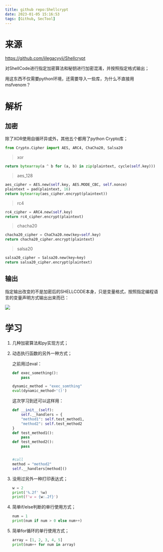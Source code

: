 ```yaml
---
title: github repo:Shellcrypt
date: 2023-01-05 15:16:53
tags: [Github, SecTool]
---
```


# 来源

https://github.com/iilegacyyii/Shellcrypt

对ShellCode进行指定加密算法和秘钥进行加密混淆，并按照指定格式输出；

用这东西不仅需要python环境，还需要导入一些库，为什么不直接用msfvenom？

# 解析

## 加密

除了XOR使用自循环异或外，其他五个都用了python Crypto库；

```py
from Crypto.Cipher import AES, ARC4, ChaCha20, Salsa20
```

> xor

```python
return bytearray(a ^ b for (a, b) in zip(plaintext, cycle(self.key)))
```

> aes_128

```py
aes_cipher = AES.new(self.key, AES.MODE_CBC, self.nonce)
plaintext = pad(plaintext, 16)
return bytearray(aes_cipher.encrypt(plaintext))
```

> rc4

```py
rc4_cipher = ARC4.new(self.key)
return rc4_cipher.encrypt(plaintext)
```

> chacha20

```py
chacha20_cipher = ChaCha20.new(key=self.key)
return chacha20_cipher.encrypt(plaintext) 
```

> salsa20

```py
salsa20_cipher = Salsa20.new(key=key)
return salsa20_cipher.encrypt(plaintext)
```



## 输出

指定输出改变的不是加密后的SHELLCODE本身，只是变量格式，按照指定编程语言的变量声明方式输出出来而已：

![](C:\Users\fengkb\AppData\Roaming\marktext\images\2023-01-05-15-31-52-image.png)

# 学习

1. 几种加密算法和py实现方式；

2. 动态执行函数的另外一种方式；
   
   之前用过eval：
   
   ```py
   def exec_something():
       pass
   
   dynamic_method = "exec_somthing"
   eval(dynamic_method+'()')
   ```
   
   这次学习到还可以这样用：
   
   ```py
   def __init__(self):
       self.__handlers = {
       "method1": self.test_method1,
       "method2": self.test_method2
   }
   def test_method1():
       pass
   def test_method2():
       pass
   
   
   #call
   method = "method2"
   self.__handlers[method]()
   ```

3. 没用过另外一种打印表达式；
   
   ```py
   w = 2
   print('%.2f' %w)
   print(f'w = {w:.2f}')
   ```

4. 简单if/else判断的单行使用方式；
   
   ```py
   num = 1
   print(num if num > 0 else num++)
   ```

5. 简单for循环的单行使用方式；
   
   ```py
   array = [1, 2, 3, 4, 5]
   print(num++ for num in array)
   ```
